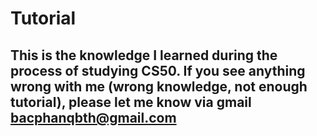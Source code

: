 # Tutorial 
## This is the knowledge I learned during the process of studying CS50. If you see anything wrong with me (wrong knowledge, not enough tutorial), please let me know via gmail bacphanqbth@gmail.com
